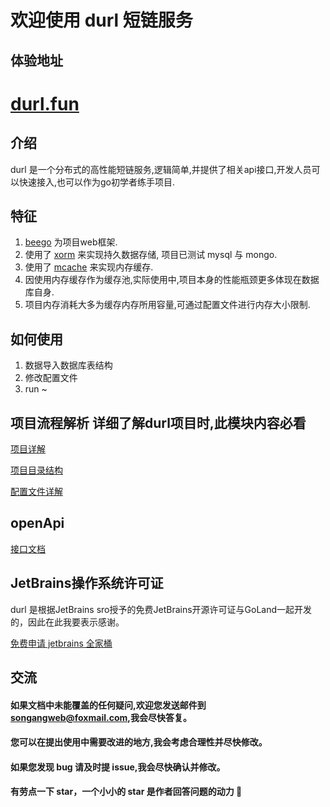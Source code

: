 # 欢迎使用 durl 短链服务

## 体验地址
# [durl.fun](https://durl.fun)


## 介绍
durl 是一个分布式的高性能短链服务,逻辑简单,并提供了相关api接口,开发人员可以快速接入,也可以作为go初学者练手项目.


## 特征
1. [beego](https://github.com/beego/beego) 为项目web框架.
2. 使用了 [xorm](https://github.com/xormplus/xorm) 来实现持久数据存储, 项目已测试 mysql 与 mongo.
3. 使用了 [mcache](https://github.com/songangweb/mcache) 来实现内存缓存.
4. 因使用内存缓存作为缓存池,实际使用中,项目本身的性能瓶颈更多体现在数据库自身.
5. 项目内存消耗大多为缓存内存所用容量,可通过配置文件进行内存大小限制.


## 如何使用
1. 数据导入数据库表结构
2. 修改配置文件
3. run ~


## 项目流程解析   详细了解durl项目时,此模块内容必看

[项目详解](https://github.com/songangweb/durl/wiki/Explain)

[项目目录结构](https://github.com/songangweb/durl/wiki/Directory)

[配置文件详解](https://github.com/songangweb/durl/wiki/Explain)

## openApi

[接口文档](https://github.com/songangweb/durl/wiki/OpenApi)


## JetBrains操作系统许可证

durl 是根据JetBrains sro授予的免费JetBrains开源许可证与GoLand一起开发的，因此在此我要表示感谢。

[免费申请 jetbrains 全家桶](https://zhuanlan.zhihu.com/p/264139984?utm_source=wechat_session)


## 交流
#### 如果文档中未能覆盖的任何疑问,欢迎您发送邮件到<songangweb@foxmail.com>,我会尽快答复。
#### 您可以在提出使用中需要改进的地方,我会考虑合理性并尽快修改。
#### 如果您发现 bug 请及时提 issue,我会尽快确认并修改。
#### 有劳点一下 star，一个小小的 star 是作者回答问题的动力 🤝
